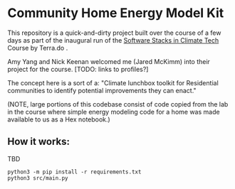 # Community Home Energy Model Kit

This repository is a quick-and-dirty project built over the course of a few days
as part of the inaugural run of the [Software Stacks in Climate Tech](https://terra.do/climate-education/cohort-courses/software-stacks-in-climate-tech/)
Course by Terra.do .

Amy Yang and Nick Keenan welcomed me (Jared McKimm) into their project for the course.
[TODO: links to profiles?]

The concept here is a sort of a:
"Climate lunchbox toolkit for Residential communities to identify potential improvements they can enact."

(NOTE, large portions of this codebase consist of code copied from the lab in the course where simple energy modeling
code for a home was made available to us as a Hex notebook.)

## How it works:

TBD

```
python3 -m pip install -r requirements.txt
python3 src/main.py
```

